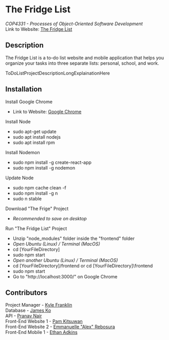 # The Fridge List
*COP4331 - Processes of Object-Oriented Software Development*
<br> Link to Website: [The Fridge List](https://thefridgelist.herokuapp.com/)

## Description
The Fridge List is a to-do list website and mobile application that helps you organize your tasks into three separate lists: personal, school, and work.

ToDoListProjectDescriptionLongExplainationHere

## Installation
Install Google Chrome
- Link to Website: [Google Chrome](https://www.google.com/chrome/dr/download/)

Install Node
- sudo apt-get update
- sudo apt install nodejs
- sudo apt install rpm

Install Nodemon
- sudo npm install -g create-react-app
- sudo npm install -g nodemon

Update Node
- sudo npm cache clean -f
- sudo npm install -g n
- sudo n stable

Download "The Frige" Project
- *Recommended to save on desktop*

Run "The Fridge List" Project
- Unzip "node_modules" folder inside the "frontend" folder
- *Open Ubuntu (Linux) / Terminal (MacOS)*
- cd [YourFileDirectory]
- sudo npm start
- *Open another Ubuntu (Linux) / Terminal (MacOS)*
- cd [YourFileDirectory]/frontend or cd [YourFileDirectory]\frontend
- sudo npm start
- Go to "http://localhost:3000/" on Google Chrome

## Contributors
Project Manager - [Kyle Franklin](https://github.com/KyleFranklin)
<br> Database - [James Ko](https://github.com/JamesKo51)
<br> API - [Pranav Nair](https://github.com/pranavjnair123)
<br> Front-End Website 1 - [Pam Kitsuwan](https://github.com/sspamss)
<br> Front-End Website 2 - [Emmanuelle "Alex" Rebosura](https://github.com/justarandomidiot1)
<br> Front-End Mobile 1 - [Ethan Adkins](https://github.com/EthanAdkins)
